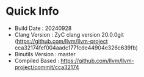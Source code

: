# Quick Info
* Build Date : 20240928
* Clang Version : ZyC clang version 20.0.0git (https://github.com/llvm/llvm-project cca32174fef004aadc177fcde44904e326c639fb)
* Binutils Version : master
* Compiled Based : https://github.com/llvm/llvm-project/commit/cca32174

